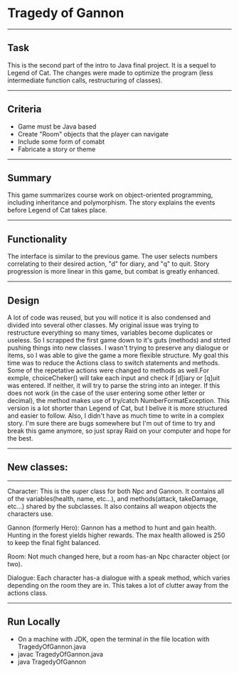 # Tragedy of Gannon
***
## Task
This is the second part of the intro to Java final project. It is a sequel to Legend of Cat. The changes were made to optimize the program (less intermediate function calls, restructuring of classes).
***
## Criteria
* Game must be Java based
* Create "Room" objects that the player can navigate
* Include some form of comabt
* Fabricate a story or theme
***
## Summary
This game summarizes course work on object-oriented programming, including inheritance and polymorphism. The story explains the events before Legend of Cat takes place.
***
## Functionality
The interface is similar to the previous game. The user selects numbers correlating to their desired action, "d" for diary, and "q" to quit. Story progression is more linear in this game, but combat is greatly enhanced.
***
## Design
A lot of code was reused, but you will notice it is also condensed and divided into several other classes. My original issue was trying to restructure everything so many times, variables become duplicates or useless. So I scrapped the first game down to it's guts (methods) and strted pushing things into new classes. I wasn't trying to preserve any dialogue or items, so I was able to give the game a  more flexible structure. My goal this time was to reduce the Actions class to switch statements and methods. Some of the repetative actions were changed to methods as well.For exmple, choiceCheker() will take each input and check if [d]iary or [q]uit was entered. If neither, it will try to parse the string into an integer. If this does not work (in the case of the user entering some other letter or decimal), the method makes use of try/catch NumberFormatException.
This version is a lot shorter than Legend of Cat, but I belive it is more structured and easier to follow. Also, I didn't have as much time to write in a complex story. I'm sure there are bugs somewhere but I'm out of time to try and break this game anymore, so just spray Raid on your computer and hope for the best.
***
## New classes:
***
Character:
This is the super class for both Npc and Gannon. It contains all of the variables(health, name, etc...), and methods(attack, takeDamage, etc...) shared by the subclasses. It also contains all weapon objects the characters use.

Gannon (formerly Hero):
Gannon has a method to hunt and gain health. Hunting in the forest yields higher rewards. The max health allowed is 250 to keep the final fight balanced.

Room: 
Not much changed here, but a room has-an Npc character object (or two).

Dialogue: 
Each character has-a dialogue with a speak method, which varies depending on the room they are in. This takes a lot of clutter away from the actions class.
***
## Run Locally
* On a machine with JDK, open the terminal in the file location with TragedyOfGannon.java
* javac TragedyOfGannon.java
* java TragedyOfGannon
